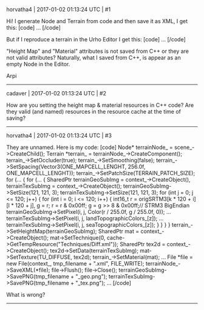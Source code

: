 horvatha4 | 2017-01-02 01:13:24 UTC | #1

Hi!
I generate Node and Terrain from code and then save it as XML, I get this:
[code]
...
	<component type="Terrain" id="2">
		<attribute name="Is Enabled" value="false" />
		<attribute name="Vertex Spacing" value="90 256 90" />
		<attribute name="Patch Size" value="8" />
		<attribute name="Is Occluder" value="true" />
	</component>
</node>
[/code]

But if I reproduce a terrain in the Urho Editor I get this:
[code]
...
	<component type="Terrain" id="4">
		<attribute name="Height Map" value="Image;Terrain/N489E0210_geo.png" />
		<attribute name="Material" value="Material;Materials/Terrain.xml" />
		<attribute name="Vertex Spacing" value="90 256 90" />
		<attribute name="Patch Size" value="8" />
	</component>
</node>
[/code]

"Height Map" and "Material" attributes is not saved from C++ or they are not valid attributes?
Naturally, what I saved from C++, is appear as an empty Node in the Editor.

Arpi

-------------------------

cadaver | 2017-01-02 01:13:24 UTC | #2

How are you setting the height map & material resources in C++ code? Are they valid (and named) resources in the resource cache at the time of saving?

-------------------------

horvatha4 | 2017-01-02 01:13:24 UTC | #3

They are unnamed.
Here is my code:
[code]
			Node* terrainNode_ = scene_->CreateChild();
			Terrain *terrain_ = terrainNode_->CreateComponent<Terrain>();
			terrain_->SetOccluder(true);
			terrain_->SetSmoothing(false);
			terrain_->SetSpacing(Vector3(ONE_MAPCELL_LENGHT, 256.0f, ONE_MAPCELL_LENGHT));
			terrain_->SetPatchSize(TERRAIN_PATCH_SIZE);
			for (...
			{
				for (...
				{
					SharedPtr<Image> terrainGeoSubImg = context_->CreateObject<Image>(), 
						terrainTexSubImg = context_->CreateObject<Image>();
					terrainGeoSubImg->SetSize(121, 121, 3);
					terrainTexSubImg->SetSize(121, 121, 3);
					for (int j = 0; j <= 120; j++)
					{
						for (int i = 0; i <= 120; i++)
						{
							int16_t r = origSRTM3[k * 120 + i][l * 120 + j], g = r;
							r = r & 0x00ff; g = g >> 8 & 0x00ff;// STRM3 BigEndian
							terrainGeoSubImg->SetPixel(i, j, Color(r / 255.0f, g / 255.0f, 0));
...
									terrainTexSubImg->SetPixel(i, j, landTopographicColors_[z]);
...
									terrainTexSubImg->SetPixel(i, j, seaTopographicColors_[z]);
								}
							}
						}
					}
					terrain_->SetHeightMap(terrainGeoSubImg);
					SharedPtr<Material> mat = context_->CreateObject<Material>();
					mat->SetTechnique(0, cache->GetTempResource<Technique>("Techniques/Diff.xml"));
					SharedPtr<Texture2D> tex2d = context_->CreateObject<Texture2D>();
					tex2d->SetData(terrainTexSubImg);
					mat->SetTexture(TU_DIFFUSE, tex2d);
					terrain_->SetMaterial(mat);
...
					File *file = new File(context_, tmp_filename + ".xml", FILE_WRITE);
					terrainNode_->SaveXML(*file);
					file->Flush();
					file->Close();
					terrainGeoSubImg->SavePNG(tmp_filename + "_geo.png");
					terrainTexSubImg->SavePNG(tmp_filename + "_tex.png");
...
[/code]

What is wrong?

-------------------------

